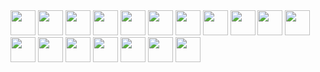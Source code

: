 <span>
<img width="40" height="40" src="https://cdn.jsdelivr.net/gh/devicons/devicon@latest/icons/react/react-original.svg" />
<img width="40" height="40" src="https://cdn.jsdelivr.net/gh/devicons/devicon@latest/icons/mysql/mysql-original.svg" />
<img width="40" height="40" src="https://cdn.jsdelivr.net/gh/devicons/devicon@latest/icons/php/php-original.svg" />
<img width="40" height="40" src="https://cdn.jsdelivr.net/gh/devicons/devicon@latest/icons/html5/html5-original.svg" />

<img width="40" height="40" src="https://cdn.jsdelivr.net/gh/devicons/devicon@latest/icons/git/git-original.svg" />
          
<img width="40" height="40" src="https://cdn.jsdelivr.net/gh/devicons/devicon@latest/icons/github/github-original.svg" />
          
<img width="40" height="40" src="https://cdn.jsdelivr.net/gh/devicons/devicon@latest/icons/tailwindcss/tailwindcss-original-wordmark.svg" />
          
<img width="40" height="40" src="https://cdn.jsdelivr.net/gh/devicons/devicon@latest/icons/bootstrap/bootstrap-original.svg" />
          
<img width="40" height="40" src="https://cdn.jsdelivr.net/gh/devicons/devicon@latest/icons/javascript/javascript-original.svg" />
          
<img width="40" height="40" src="https://cdn.jsdelivr.net/gh/devicons/devicon@latest/icons/photoshop/photoshop-original.svg" />
          
<img width="40" height="40" src="https://cdn.jsdelivr.net/gh/devicons/devicon@latest/icons/aftereffects/aftereffects-original.svg" />
          
<img width="40" height="40" src="https://cdn.jsdelivr.net/gh/devicons/devicon@latest/icons/laravel/laravel-original.svg" />
          
<img width="40" height="40" src="https://cdn.jsdelivr.net/gh/devicons/devicon@latest/icons/amazonwebservices/amazonwebservices-original-wordmark.svg" />
          
<img width="40" height="40" src="https://cdn.jsdelivr.net/gh/devicons/devicon@latest/icons/css3/css3-original.svg" />
          
<img width="40" height="40" src="https://cdn.jsdelivr.net/gh/devicons/devicon@latest/icons/filezilla/filezilla-original.svg" />
          
<img width="40" height="40" src="https://cdn.jsdelivr.net/gh/devicons/devicon@latest/icons/sqlite/sqlite-original.svg" />
          
<img width="40" height="40" src="https://cdn.jsdelivr.net/gh/devicons/devicon@latest/icons/vite/vite-original.svg" />
          
<img width="40" height="40" src="https://cdn.jsdelivr.net/gh/devicons/devicon@latest/icons/vscode/vscode-original.svg" />
          
